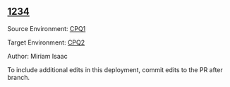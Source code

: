 ## [1234](https://app.salto.io/orgs/65ef16ad-d78a-4fc0-b2f6-b7e18b687b41/envs/0fb2804f-1927-4ac4-a6e3-84f2877067cb/deployments/04102aca-a3b0-469f-9066-5ec830aa029c)

Source Environment: [CPQ1](https://app.salto.io/orgs/65ef16ad-d78a-4fc0-b2f6-b7e18b687b41/envs/339e5ced-cb85-4ec8-9354-ce8a9eef8515)

Target Environment: [CPQ2](https://app.salto.io/orgs/65ef16ad-d78a-4fc0-b2f6-b7e18b687b41/envs/0fb2804f-1927-4ac4-a6e3-84f2877067cb) 

Author: Miriam Isaac

To include additional edits in this deployment, commit edits to the PR after branch.